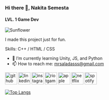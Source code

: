### Hi there 👋, Nakita Semesta
#### LVL. 1 Game Dev 
![Sunflower](https://tenor.com/en-GB/view/guts-berserk-guts-berserk-rain-sad-gif-24200182)

I made this project just for fun.

Skills: C++  / HTML / CSS

- 🌱 I’m currently learning Unity, JS, and Python 
- 📫 How to reach me: mrsaladasss@gmail.com


[<img src='https://cdn.jsdelivr.net/npm/simple-icons@3.0.1/icons/github.svg' alt='github' height='40'>](https://github.com/SemestaaaaA)  [<img src='https://cdn.jsdelivr.net/npm/simple-icons@3.0.1/icons/linkedin.svg' alt='linkedin' height='40'>](https://www.linkedin.com/in/https://www.linkedin.com/in/nakita-semesta-9402382a3//)  [<img src='https://cdn.jsdelivr.net/npm/simple-icons@3.0.1/icons/instagram.svg' alt='instagram' height='40'>](https://www.instagram.com/@saladass.__/)  [<img src='https://cdn.jsdelivr.net/npm/simple-icons@3.0.1/icons/riotgames.svg' alt='riotgames' height='40'>](nakieeet#5403)  [<img src='https://cdn.jsdelivr.net/npm/simple-icons@3.0.1/icons/apple.svg' alt='apple' height='40'>](a)  [<img src='https://cdn.jsdelivr.net/npm/simple-icons@3.0.1/icons/netflix.svg' alt='netflix' height='40'>](a)  [<img src='https://cdn.jsdelivr.net/npm/simple-icons@3.0.1/icons/spotify.svg' alt='spotify' height='40'>](https://open.spotify.com/user/21wbidqro5xodsycm7hbncajq?si=7954dab6f82e497c)  


[![Top Langs](https://github-readme-stats.vercel.app/api/top-langs/?username=SemestaaaaA)](https://github.com/anuraghazra/github-readme-stats)


